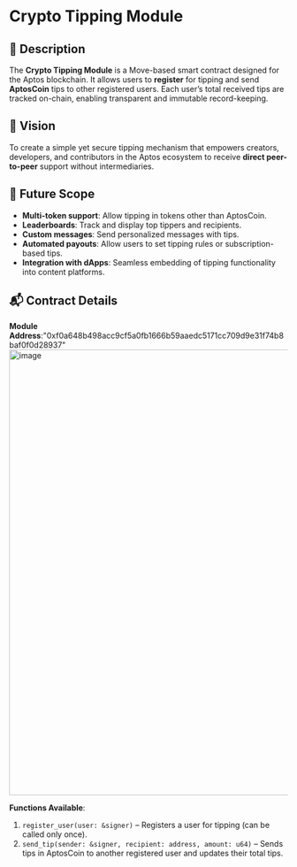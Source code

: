 # Crypto Tipping Module

## 📜 Description

The **Crypto Tipping Module** is a Move-based smart contract designed for the Aptos blockchain.
It allows users to **register** for tipping and send **AptosCoin** tips to other registered users.
Each user’s total received tips are tracked on-chain, enabling transparent and immutable record-keeping.

## 🎯 Vision

To create a simple yet secure tipping mechanism that empowers creators, developers, and contributors
in the Aptos ecosystem to receive **direct peer-to-peer** support without intermediaries.

## 🚀 Future Scope

* **Multi-token support**: Allow tipping in tokens other than AptosCoin.
* **Leaderboards**: Track and display top tippers and recipients.
* **Custom messages**: Send personalized messages with tips.
* **Automated payouts**: Allow users to set tipping rules or subscription-based tips.
* **Integration with dApps**: Seamless embedding of tipping functionality into content platforms.

## 📬 Contract Details

**Module Address**:"0xf0a648b498acc9cf5a0fb1666b59aaedc5171cc709d9e31f74b8baf0f0d28937"
<img width="1760" height="806" alt="image" src="https://github.com/user-attachments/assets/731f87ff-f783-44ae-b224-7a4a65358408" />

**Functions Available**:

1. `register_user(user: &signer)` – Registers a user for tipping (can be called only once).
2. `send_tip(sender: &signer, recipient: address, amount: u64)` – Sends tips in AptosCoin to another registered user and updates their total tips.


